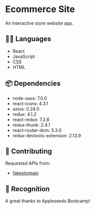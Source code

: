 # Ecommerce Site

An interactive store website app.

## :technologist: Languages

- React
- JavaScript
- CSS
- HTML

## :package: Dependencies

- node-sass: 7.0.0
- react-icons: 4.3.1
- axios: 0.24.0
- redux: 4.1.2
- react-redux: 7.2.6
- redux-thunk: 2.4.1
- react-router-dom: 5.3.0
- redux-devtools-extension: 2.13.9

## :rocket: Contributing

Requested APIs from:

- [fakestoreapi](https://fakestoreapi.com/)

## :beers: Recognition 

A great thanks to Appleseeds Bootcamp!
